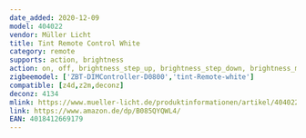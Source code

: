 ```yaml
---
date_added: 2020-12-09
model: 404022
vendor: Müller Licht 
title: Tint Remote Control White
category: remote
supports: action, brightness
action: on, off, brightness_step_up, brightness_step_down, brightness_move_up, brightness_move_down,brightness_stop, color_temperature_move
zigbeemodel: ['ZBT-DIMController-D0800','tint-Remote-white']
compatible: [z4d,z2m,deconz]
deconz: 4134
mlink: https://www.mueller-licht.de/produktinformationen/artikel/404022/
link: https://www.amazon.de/dp/B085QYQWL4/
EAN: 4018412669179
---
```

